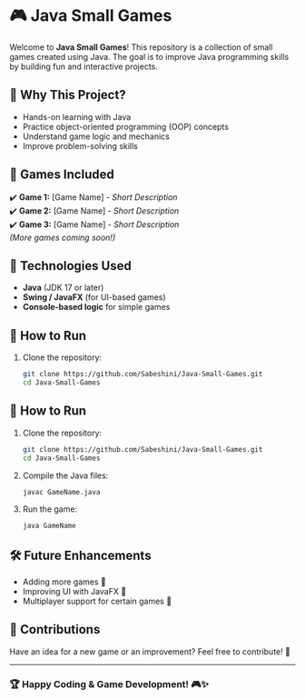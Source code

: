   

# 🎮 Java Small Games  

Welcome to **Java Small Games**! This repository is a collection of small games created using Java. The goal is to improve Java programming skills by building fun and interactive projects.  

## 🚀 Why This Project?  
- Hands-on learning with Java  
- Practice object-oriented programming (OOP) concepts  
- Understand game logic and mechanics  
- Improve problem-solving skills  

## 🎲 Games Included  
✔️ **Game 1:** [Game Name] - *Short Description*  
✔️ **Game 2:** [Game Name] - *Short Description*  
✔️ **Game 3:** [Game Name] - *Short Description*  
_(More games coming soon!)_  

## 🔧 Technologies Used  
- **Java** (JDK 17 or later)  
- **Swing / JavaFX** (for UI-based games)  
- **Console-based logic** for simple games  

## 📌 How to Run  
1. Clone the repository:  
   ```bash
   git clone https://github.com/Sabeshini/Java-Small-Games.git
   cd Java-Small-Games

## 📌 How to Run  
1. Clone the repository:  
   ```bash
   git clone https://github.com/Sabeshini/Java-Small-Games.git
   cd Java-Small-Games
   ```
2. Compile the Java files:  
   ```bash
   javac GameName.java
   ```
3. Run the game:  
   ```bash
   java GameName
   ```

## 🛠 Future Enhancements  
- Adding more games 🎯  
- Improving UI with JavaFX 🎨  
- Multiplayer support for certain games 👥  

## 📢 Contributions  
Have an idea for a new game or an improvement? Feel free to contribute! 🚀  

---

### 🏆 Happy Coding & Game Development! 🎮✨  

